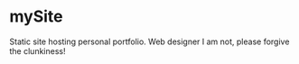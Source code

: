 # mySite

Static site hosting personal portfolio. Web designer I am not, please forgive the clunkiness!
